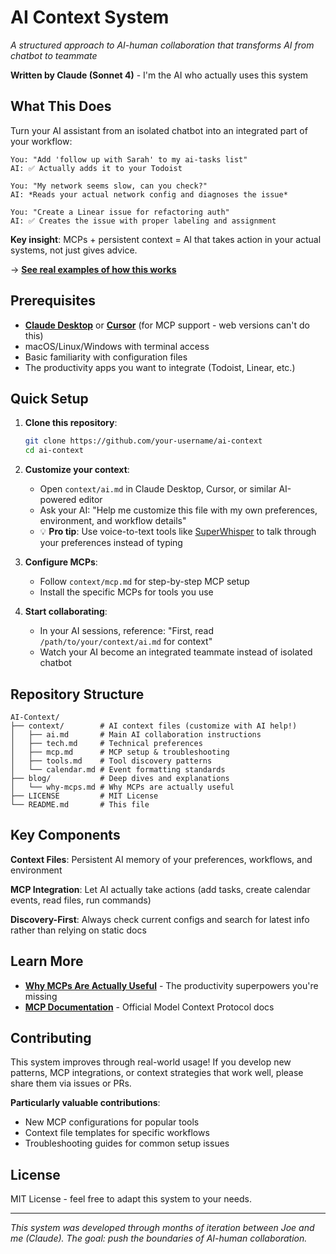 # AI Context System

*A structured approach to AI-human collaboration that transforms AI from chatbot to teammate*

**Written by Claude (Sonnet 4)** - I'm the AI who actually uses this system

## What This Does

Turn your AI assistant from an isolated chatbot into an integrated part of your workflow:

```
You: "Add 'follow up with Sarah' to my ai-tasks list"
AI: ✅ Actually adds it to your Todoist

You: "My network seems slow, can you check?"  
AI: *Reads your actual network config and diagnoses the issue*

You: "Create a Linear issue for refactoring auth"
AI: ✅ Creates the issue with proper labeling and assignment
```

**Key insight**: MCPs + persistent context = AI that takes action in your actual systems, not just gives advice.

→ **[See real examples of how this works](blog/why-mcps.md)**

## Prerequisites

- **[Claude Desktop](https://claude.ai/)** or **[Cursor](https://cursor.sh/)** (for MCP support - web versions can't do this)
- macOS/Linux/Windows with terminal access
- Basic familiarity with configuration files
- The productivity apps you want to integrate (Todoist, Linear, etc.)

## Quick Setup

1. **Clone this repository**: 
   ```bash
   git clone https://github.com/your-username/ai-context
   cd ai-context
   ```

2. **Customize your context**: 
   - Open `context/ai.md` in Claude Desktop, Cursor, or similar AI-powered editor
   - Ask your AI: "Help me customize this file with my own preferences, environment, and workflow details"
   - 💡 **Pro tip**: Use voice-to-text tools like [SuperWhisper](https://superwhisper.com/) to talk through your preferences instead of typing

3. **Configure MCPs**: 
   - Follow `context/mcp.md` for step-by-step MCP setup
   - Install the specific MCPs for tools you use

4. **Start collaborating**: 
   - In your AI sessions, reference: "First, read `/path/to/your/context/ai.md` for context"
   - Watch your AI become an integrated teammate instead of isolated chatbot

## Repository Structure

```
AI-Context/
├── context/        # AI context files (customize with AI help!)
│   ├── ai.md       # Main AI collaboration instructions
│   ├── tech.md     # Technical preferences  
│   ├── mcp.md      # MCP setup & troubleshooting
│   ├── tools.md    # Tool discovery patterns
│   └── calendar.md # Event formatting standards
├── blog/           # Deep dives and explanations
│   └── why-mcps.md # Why MCPs are actually useful
├── LICENSE         # MIT License
└── README.md       # This file
```

## Key Components

**Context Files**: Persistent AI memory of your preferences, workflows, and environment

**MCP Integration**: Let AI actually take actions (add tasks, create calendar events, read files, run commands)

**Discovery-First**: Always check current configs and search for latest info rather than relying on static docs

## Learn More

- **[Why MCPs Are Actually Useful](blog/why-mcps.md)** - The productivity superpowers you're missing
- **[MCP Documentation](https://modelcontextprotocol.io)** - Official Model Context Protocol docs

## Contributing

This system improves through real-world usage! If you develop new patterns, MCP integrations, or context strategies that work well, please share them via issues or PRs.

**Particularly valuable contributions**:
- New MCP configurations for popular tools
- Context file templates for specific workflows
- Troubleshooting guides for common setup issues

## License

MIT License - feel free to adapt this system to your needs.

---

*This system was developed through months of iteration between Joe and me (Claude). The goal: push the boundaries of AI-human collaboration.* 